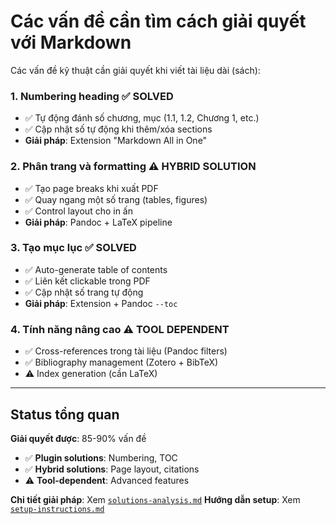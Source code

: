 # Các vấn đề cần tìm cách giải quyết với Markdown

Các vấn đề kỹ thuật cần giải quyết khi viết tài liệu dài (sách):

### 1. Numbering heading ✅ SOLVED
- ✅ Tự động đánh số chương, mục (1.1, 1.2, Chương 1, etc.)
- ✅ Cập nhật số tự động khi thêm/xóa sections
- **Giải pháp**: Extension "Markdown All in One"

### 2. Phân trang và formatting ⚠️ HYBRID SOLUTION  
- ✅ Tạo page breaks khi xuất PDF
- ✅ Quay ngang một số trang (tables, figures)
- ✅ Control layout cho in ấn
- **Giải pháp**: Pandoc + LaTeX pipeline

### 3. Tạo mục lục ✅ SOLVED
- ✅ Auto-generate table of contents
- ✅ Liên kết clickable trong PDF
- ✅ Cập nhật số trang tự động
- **Giải pháp**: Extension + Pandoc `--toc`

### 4. Tính năng nâng cao ⚠️ TOOL DEPENDENT
- ✅ Cross-references trong tài liệu (Pandoc filters)
- ✅ Bibliography management (Zotero + BibTeX)
- ⚠️ Index generation (cần LaTeX)

---

## Status tổng quan

**Giải quyết được**: 85-90% vấn đề
- ✅ **Plugin solutions**: Numbering, TOC  
- ✅ **Hybrid solutions**: Page layout, citations
- ⚠️ **Tool-dependent**: Advanced features

**Chi tiết giải pháp**: Xem [`solutions-analysis.md`](solutions-analysis.md)
**Hướng dẫn setup**: Xem [`setup-instructions.md`](setup-instructions.md)